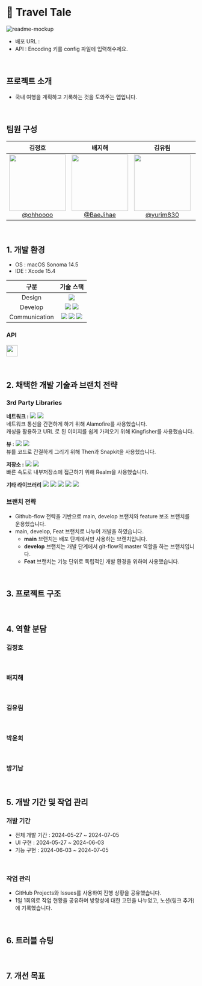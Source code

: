 # 📖 Travel Tale

![readme-mockup](https://github.com/TEAM-OMG-iOS/TravelTale/assets/157277372/8e6b5b40-75b7-413e-b6fb-b2ae1a784300)


- 배포 URL : 
- API : Encoding 키를 config 파일에 입력해수제요.

<br>

## 프로젝트 소개

- 국내 여행을 계획하고 기록하는 것을 도와주는 앱입니다.

<br>

## 팀원 구성

<div align="center">

| **김정호** | **배지해** | **김유림** | **박윤희** | **방기남** |
| :------: |  :------: | :------: | :------: | :------: |
| [<img src="https://github.com/TEAM-OMG-iOS/TravelTale/assets/157277372/1a94246c-426b-44a7-bf9d-d763563f23df" height=150 width=150> <br/> @ohhoooo](https://github.com/ohhoooo) | [<img src="https://github.com/TEAM-OMG-iOS/TravelTale/assets/157277372/5e36e982-472b-45b3-a228-6da7ead20a4a" height=150 width=150> <br/> @BaeJihae](https://github.com/BaeJihae) | [<img src="https://github.com/TEAM-OMG-iOS/TravelTale/assets/157277372/f47cc3ad-0bd3-4805-bd44-16e3df0af7c7" height=150 width=150> <br/> @yurim830](https://github.com/yurim830) | [<img src="https://github.com/TEAM-OMG-iOS/TravelTale/assets/157277372/42f22024-e637-41a9-974e-993db08e4f5b" height=150 width=150> <br/> @yoon3208](https://github.com/yoon3208) | [<img src="https://github.com/TEAM-OMG-iOS/TravelTale/assets/157277372/821c54a1-49a6-4fda-a16c-06ee42755185" height=150 width=150> <br/> @Bread-kn72](https://github.com/Bread-kn72) |

</div>

<br>

## 1. 개발 환경
- OS : macOS Sonoma 14.5
- IDE : Xcode 15.4

| 구분 | 기술 스택 |
| :-----: | :--------: |
| Design | <img src="https://img.shields.io/badge/figma-%23F24E1E.svg?style=flat-square&logo=figma&logoColor=white"> |
| Develop | <img src="https://img.shields.io/badge/Swift-F05138?style=flat-square&logo=Swift&logoColor=white"> <img src="https://img.shields.io/badge/uikit-2396F3?style=flat-square&logo=Swift&logoColor=white"> |
| Communication | <img src="https://img.shields.io/badge/Github-181717?style=flat-square&logo=Github&logoColor=white"> <img src="https://img.shields.io/badge/Git-F05032?style=flat-square&logo=git&logoColor=white"> <img src="https://img.shields.io/badge/Slack-4A154B?style=flat-square&logo=slack&logoColor=white"> |

### API
[<img src="https://github.com/TEAM-OMG-iOS/TravelTale/assets/157277372/5f5c41a9-f435-4ae0-bc78-c8a271ba2d5c" height="30">](https://api.visitkorea.or.kr/#/)


<br>

## 2. 채택한 개발 기술과 브랜치 전략

### 3rd Party Libraries

**네트워크 :**
[<img src="https://shields.io/badge/Alamofire-gray?&style=flat">](https://github.com/Alamofire/Alamofire)
[<img src="https://shields.io/badge/Kingfisher-gray?&style=flat">](https://github.com/onevcat/Kingfisher)
<br>
네트워크 통신을 간편하게 하기 위해 Alamofire를 사용했습니다. <br>
캐싱을 활용하고 URL 로 된 이미지를 쉽게 가져오기 위해 Kingfisher를 사용했습니다.
<br>

**뷰 :**
[<img src="https://shields.io/badge/Then-gray?&style=flat">](https://github.com/devxoul/Then)
[<img src="https://shields.io/badge/Snapkit-gray?&style=flat">](https://github.com/SnapKit/SnapKit)
<br>
뷰를 코드로 간결하게 그리기 위해 Then과 Snapkit을 사용했습니다.
<br>

**저장소 :**
[<img src="https://shields.io/badge/Realm-gray?&style=flat">](https://github.com/realm/realm-swift)
[<img src="https://shields.io/badge/RealmDatabase-gray?&style=flat">](https://github.com/realm/realm-swift)
<br>
빠른 속도로 내부저장소에 접근하기 위해 Realm을 사용했습니다.
<br>

**기타 라이브러리**
[<img src="https://shields.io/badge/FloatingPanel-gray?&style=flat">](https://github.com/scenee/FloatingPanel)
[<img src="https://shields.io/badge/XLPagerStrip-gray?&style=flat">](https://github.com/xmartlabs/XLPagerTabStrip)
[<img src="https://shields.io/badge/FXPageControl-gray?&style=flat">](https://github.com/nicklockwood/FXPageControl)
[<img src="https://shields.io/badge/HorizonCalendar-gray?&style=flat">](https://github.com/airbnb/HorizonCalendar)
[<img src="https://shields.io/badge/IQKeyboardManager-gray?&style=flat">](https://github.com/hackiftekhar/IQKeyboardManager)


### 브랜치 전략
- Github-flow 전략을 기반으로 main, develop 브랜치와 feature 보조 브랜치를 운용했습니다.
- main, develop, Feat 브랜치로 나누어 개발을 하였습니다.
    - **main** 브랜치는 배포 단계에서만 사용하는 브랜치입니다.
    - **develop** 브랜치는 개발 단계에서 git-flow의 master 역할을 하는 브랜치입니다.
    - **Feat** 브랜치는 기능 단위로 독립적인 개발 환경을 위하여 사용했습니다.

<br>

## 3. 프로젝트 구조



<br>

## 4. 역할 분담

### 김정호


<br>
    
### 배지해


<br>

### 김유림


<br>

### 박윤희

<br>

### 방기남
    
<br>

## 5. 개발 기간 및 작업 관리

### 개발 기간

- 전체 개발 기간 : 2024-05-27 ~ 2024-07-05
- UI 구현 : 2024-05-27 ~ 2024-06-03
- 기능 구현 : 2024-06-03 ~ 2024-07-05

<br>

### 작업 관리

- GitHub Projects와 Issues를 사용하여 진행 상황을 공유했습니다.
- 1일 1회의로 작업 현황을 공유하며 방향성에 대한 고민을 나누었고, 노션(링크 추가)에 기록했습니다.

<br>



## 6. 트러블 슈팅


<br>

## 7. 개선 목표

    
    
<br>
